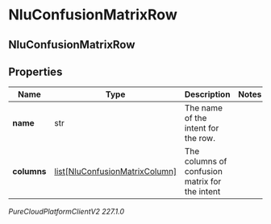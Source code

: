 # NluConfusionMatrixRow

## NluConfusionMatrixRow

## Properties

|Name | Type | Description | Notes|
|------------ | ------------- | ------------- | -------------|
| **name** | str | The name of the intent for the row. | |
| **columns** | [list[NluConfusionMatrixColumn]](NluConfusionMatrixColumn) | The columns of confusion matrix for the intent | |



_PureCloudPlatformClientV2 227.1.0_
